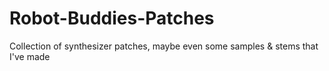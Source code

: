 # Robot-Buddies-Patches
Collection of synthesizer patches, maybe even some samples &amp; stems that I've made
